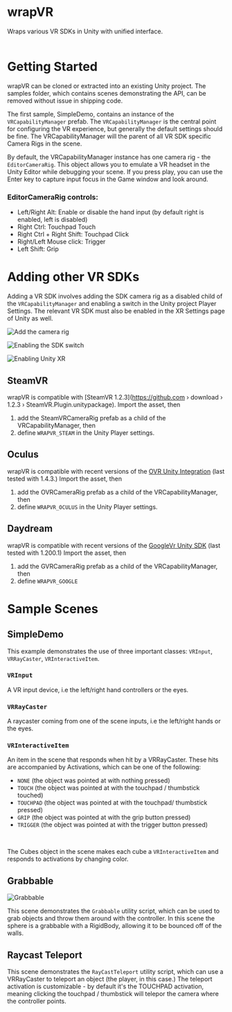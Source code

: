 # wrapVR
Wraps various VR SDKs in Unity with unified interface. 
<br>
<br>

# Getting Started

wrapVR can be cloned or extracted into an existing Unity project. The samples folder,  which contains scenes demonstrating the API, can be removed without issue in shipping code. 

The first sample, SimpleDemo, contains an instance of the `VRCapabilityManager` prefab. The `VRCapabilityManager` is the central point for configuring the VR experience, but generally the default settings should be fine. The VRCapabilityManager will the parent of all VR SDK specific Camera Rigs in the scene. 

By default, the VRCapabilityManager instance has one camera rig - the `EditorCameraRig`. This object allows you to emulate a VR headset in the Unity Editor while debugging your scene. If you press play, you can use the Enter key to capture input focus in  the Game window and look around. 

### EditorCameraRig controls:

- Left/Right Alt: Enable or disable the hand input (by default right is enabled, left is disabled)
- Right Ctrl: Touchpad Touch
- Right Ctrl + Right Shift: Touchpad Click
- Right/Left Mouse click: Trigger
- Left Shift: Grip

# Adding other VR SDKs

Adding a VR SDK involves adding the SDK camera rig as a disabled child of the `VRCapabilityManager` and enabling a switch in the Unity project Player Settings. The relevant VR SDK must also be enabled in the XR Settings page of Unity as well. 

![Add the camera rig](https://i.imgur.com/IxOn2NM.png "Adding the camera rig")

![Enabling the SDK switch](https://i.imgur.com/sFbOUAr.png "Enabling the SDK switch")

![Enabling Unity XR](https://i.imgur.com/91Iqr3z.png "Enabling Unity XR")

## SteamVR

wrapVR is compatible with [SteamVR 1.2.3](https://github.com › download › 1.2.3 › SteamVR.Plugin.unitypackage). Import the asset, then 
1. add the SteamVRCameraRig prefab as a child of the VRCapabilityManager, then
2. define `WRAPVR_STEAM` in the Unity Player settings. 

## Oculus

wrapVR is compatible with recent versions of the [OVR Unity Integration](https://assetstore.unity.com/packages/tools/integration/oculus-integration-82022) (last tested with 1.4.3.) Import the asset, then
1. add the OVRCameraRig prefab as a child of the VRCapabilityManager, then
2. define `WRAPVR_OCULUS` in the Unity Player settings. 

## Daydream

wrapVR is compatible with recent versions of the [GoogleVr Unity SDK](https://developers.google.com/vr/develop/unity/download) (last tested with 1.200.1) Import the asset, then
1. add the GVRCameraRig prefab as a child of the VRCapabilityManager, then
2. define `WRAPVR_GOOGLE`

# Sample Scenes

## SimpleDemo

This example demonstrates the use of three important classes: `VRInput`, `VRRayCaster`, `VRInteractiveItem`. 

### `VRInput`

A VR input device, i.e the left/right hand controllers or the eyes. 

### `VRRayCaster`

A raycaster coming from one of the scene inputs, i.e the left/right hands or the eyes. 

### `VRInteractiveItem`

An item in the scene that responds when hit by a VRRayCaster. These hits are accompanied by Activations, which can be one of the following:

- `NONE` (the object was pointed at with nothing pressed)
- `TOUCH` (the object was pointed at with the touchpad / thumbstick touched)
- `TOUCHPAD` (the object was pointed at with the touchpad/ thumbstick pressed)
- `GRIP` (the object was pointed at with the grip button pressed)
- `TRIGGER` (the object was pointed at with the trigger button pressed)

<br>

The Cubes object in the scene makes each cube a `VRInteractiveItem` and responds to activations by changing color. 

## Grabbable

![Grabbable](https://i.imgur.com/Kl4WP5q.gif "Grabbable")

This scene demonstrates the `Grabbable` utility script, which can be used to grab objects and throw them around with the controller. In this scene the sphere is a grabbable with a RigidBody, allowing it to be bounced off of the walls. 

## Raycast Teleport

This scene demonstrates the `RayCastTeleport` utility script, which can use a VRRayCaster to teleport an object (the player, in this case.) The teleport activation is customizable - by default it's the TOUCHPAD activation, meaning clicking the touchpad / thumbstick will telepor the camera where the controller points. 
